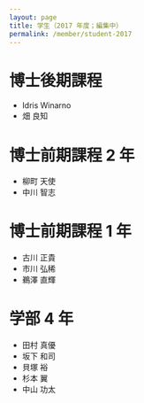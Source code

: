 ```yaml
---
layout: page
title: 学生（2017 年度；編集中）
permalink: /member/student-2017
---
```


# 博士後期課程
- Idris Winarno
- 畑 良知

# 博士前期課程 2 年
- 柳町 天使
- 中川 智志

<!---
- 東 聡太 
- 菊池 快
- 藏屋 沙那恵 
- 松原 右京 
--->

# 博士前期課程 1 年
- 古川 正貴
- 市川 弘稀
- 鵜澤 直輝

# 学部 4 年
- 田村 真優
- 坂下 和司
- 貝塚 裕
- 杉本 翼
- 中山 功太